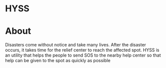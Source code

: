 # HYSS

# About
Disasters come without notice and take many lives. After the disaster occurs, it takes time for the relief center to reach the affected spot. HYSS is an utility that helps the people to send SOS to the nearby help center so that help can be given to the spot as quickly as possible
